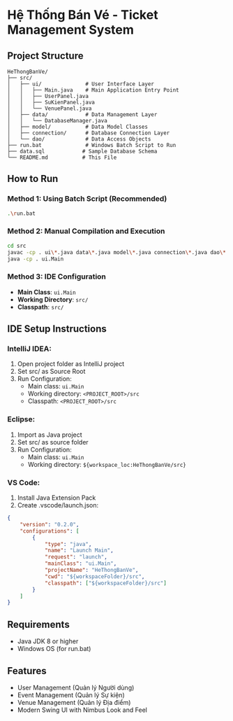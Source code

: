 # Hệ Thống Bán Vé - Ticket Management System

## Project Structure
```
HeThongBanVe/
├── src/
│   ├── ui/              # User Interface Layer
│   │   ├── Main.java    # Main Application Entry Point
│   │   ├── UserPanel.java
│   │   ├── SuKienPanel.java
│   │   └── VenuePanel.java
│   ├── data/            # Data Management Layer
│   │   └── DatabaseManager.java
│   ├── model/           # Data Model Classes
│   ├── connection/      # Database Connection Layer
│   └── dao/             # Data Access Objects
├── run.bat              # Windows Batch Script to Run
├── data.sql            # Sample Database Schema
└── README.md           # This File
```

## How to Run

### Method 1: Using Batch Script (Recommended)
```bash
.\run.bat
```

### Method 2: Manual Compilation and Execution
```bash
cd src
javac -cp . ui\*.java data\*.java model\*.java connection\*.java dao\*.java
java -cp . ui.Main
```

### Method 3: IDE Configuration
- **Main Class**: `ui.Main`
- **Working Directory**: `src/`
- **Classpath**: `src/`

## IDE Setup Instructions

### IntelliJ IDEA:
1. Open project folder as IntelliJ project
2. Set src/ as Source Root
3. Run Configuration:
   - Main class: `ui.Main`
   - Working directory: `<PROJECT_ROOT>/src`
   - Classpath: `<PROJECT_ROOT>/src`

### Eclipse:
1. Import as Java project
2. Set src/ as source folder
3. Run Configuration:
   - Main class: `ui.Main`
   - Working directory: `${workspace_loc:HeThongBanVe/src}`

### VS Code:
1. Install Java Extension Pack
2. Create .vscode/launch.json:
```json
{
    "version": "0.2.0",
    "configurations": [
        {
            "type": "java",
            "name": "Launch Main",
            "request": "launch",
            "mainClass": "ui.Main",
            "projectName": "HeThongBanVe",
            "cwd": "${workspaceFolder}/src",
            "classpath": ["${workspaceFolder}/src"]
        }
    ]
}
```

## Requirements
- Java JDK 8 or higher
- Windows OS (for run.bat)

## Features
- User Management (Quản lý Người dùng)
- Event Management (Quản lý Sự kiện)
- Venue Management (Quản lý Địa điểm)
- Modern Swing UI with Nimbus Look and Feel